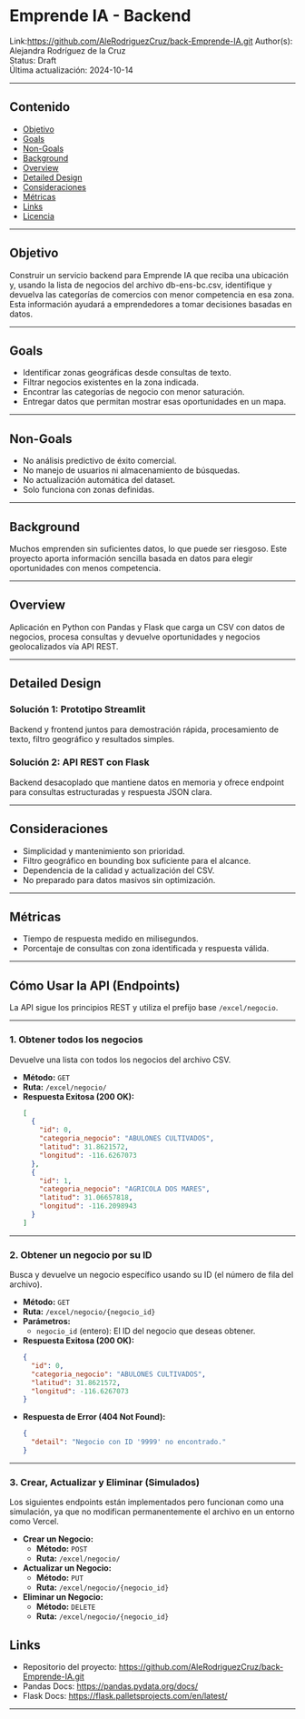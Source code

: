 # Emprende IA - Backend

Link:https://github.com/AleRodriguezCruz/back-Emprende-IA.git
Author(s): Alejandra Rodríguez de la Cruz  
Status: Draft  
Última actualización: 2024-10-14

---

## Contenido

- [Objetivo](#objetivo)  
- [Goals](#goals)  
- [Non-Goals](#non-goals)  
- [Background](#background)  
- [Overview](#overview)  
- [Detailed Design](#detailed-design)  
- [Consideraciones](#consideraciones)  
- [Métricas](#métricas)  
- [Links](#links)  
- [Licencia](#licencia)  

---

## Objetivo

Construir un servicio backend para Emprende IA que reciba una ubicación y, usando la lista de negocios del archivo db-ens-bc.csv, identifique y devuelva las categorías de comercios con menor competencia en esa zona. Esta información ayudará a emprendedores a tomar decisiones basadas en datos.

---

## Goals

- Identificar zonas geográficas desde consultas de texto.  
- Filtrar negocios existentes en la zona indicada.  
- Encontrar las categorías de negocio con menor saturación.  
- Entregar datos que permitan mostrar esas oportunidades en un mapa.  

---

## Non-Goals

- No análisis predictivo de éxito comercial.  
- No manejo de usuarios ni almacenamiento de búsquedas.  
- No actualización automática del dataset.  
- Solo funciona con zonas definidas.  

---

## Background

Muchos emprenden sin suficientes datos, lo que puede ser riesgoso. Este proyecto aporta información sencilla basada en datos para elegir oportunidades con menos competencia.

---

## Overview

Aplicación en Python con Pandas y Flask que carga un CSV con datos de negocios, procesa consultas y devuelve oportunidades y negocios geolocalizados vía API REST.

---

## Detailed Design

### Solución 1: Prototipo Streamlit

Backend y frontend juntos para demostración rápida, procesamiento de texto, filtro geográfico y resultados simples.

### Solución 2: API REST con Flask

Backend desacoplado que mantiene datos en memoria y ofrece endpoint para consultas estructuradas y respuesta JSON clara.

---

## Consideraciones

- Simplicidad y mantenimiento son prioridad.  
- Filtro geográfico en bounding box suficiente para el alcance.  
- Dependencia de la calidad y actualización del CSV.  
- No preparado para datos masivos sin optimización.  

---

## Métricas

- Tiempo de respuesta medido en milisegundos.  
- Porcentaje de consultas con zona identificada y respuesta válida.  

---
## Cómo Usar la API (Endpoints)

La API sigue los principios REST y utiliza el prefijo base `/excel/negocio`.

---

### 1. Obtener todos los negocios
Devuelve una lista con todos los negocios del archivo CSV.

* **Método:** `GET`
* **Ruta:** `/excel/negocio/`
* **Respuesta Exitosa (200 OK):**
    ```json
    [
      {
        "id": 0,
        "categoria_negocio": "ABULONES CULTIVADOS",
        "latitud": 31.8621572,
        "longitud": -116.6267073
      },
      {
        "id": 1,
        "categoria_negocio": "AGRICOLA DOS MARES",
        "latitud": 31.06657818,
        "longitud": -116.2098943
      }
    ]
    ```

---

### 2. Obtener un negocio por su ID
Busca y devuelve un negocio específico usando su ID (el número de fila del archivo).

* **Método:** `GET`
* **Ruta:** `/excel/negocio/{negocio_id}`
* **Parámetros:**
    * `negocio_id` (entero): El ID del negocio que deseas obtener.
* **Respuesta Exitosa (200 OK):**
    ```json
    {
      "id": 0,
      "categoria_negocio": "ABULONES CULTIVADOS",
      "latitud": 31.8621572,
      "longitud": -116.6267073
    }
    ```
* **Respuesta de Error (404 Not Found):**
    ```json
    {
      "detail": "Negocio con ID '9999' no encontrado."
    }
    ```

---

### 3. Crear, Actualizar y Eliminar (Simulados)
Los siguientes endpoints están implementados pero funcionan como una simulación, ya que no modifican permanentemente el archivo en un entorno como Vercel.

* **Crear un Negocio:**
    * **Método:** `POST`
    * **Ruta:** `/excel/negocio/`
* **Actualizar un Negocio:**
    * **Método:** `PUT`
    * **Ruta:** `/excel/negocio/{negocio_id}`
* **Eliminar un Negocio:**
    * **Método:** `DELETE`
    * **Ruta:** `/excel/negocio/{negocio_id}`
## Links

- Repositorio del proyecto:   https://github.com/AleRodriguezCruz/back-Emprende-IA.git
- Pandas Docs: https://pandas.pydata.org/docs/  
- Flask Docs: https://flask.palletsprojects.com/en/latest/  

---

